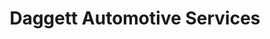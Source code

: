 ---
title: "Daggett Automotive Services"
url: /mount-joy/daggett-automotive-services/
shop: Autowerkstatt
---